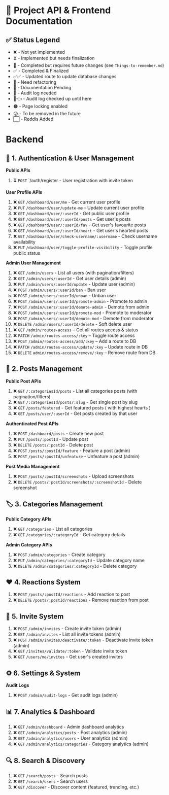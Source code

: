 # 🚀 Project API & Frontend Documentation  

## ✅ Status Legend
- ❌    - Not yet implemented  
- ⏳    - Implemented but needs finalization  
- 🌱    - Completed but requires future changes (see `Things-to-remember.md`)  
- ✅    - Completed & Finalized 
- ✅✅  - Updated route to update database changes
- 🔄    - Need refactoring
- 📃    - Documentation Pending
- 🔴    - Audit log needed
- 🔴👈  - Audit log checked up until here
- 🟠    - Page locking enabled
- 😖    - To be removed in the future
- ⬜    - Reddis Added


# Backend

## 🔑 1. Authentication & User Management

**Public APIs**
1. ⏳ `POST` `/auth/register - User registration with invite token

**User Profile APIs**
1. ❌ `GET` `/dashboard/user/me` - Get current user profile
2. ❌ `PUT` `/dashboard/user/update-me` - Update current user profile
3. ❌ `GET` `/dashboard/user/:userId` - Get public user profile
4. ❌ `GET` `/dashboard/user/:userId/posts` - Get user's posts
5. ❌ `GET` `/dashboard/user/:userId/fav` - Get user's favourite posts
6. ❌ `GET` `/dashboard/user/:userId/heart` - Get user's hearted posts
7. ❌ `GET` `/dashboard/user/check-username/:username` - Check username availability
8. ❌ `PUT` `/dashboard/user/toggle-profile-visibility` - Toggle profile public status

**Admin User Management**
1. ❌ `GET` `/admin/users` - List all users (with pagination/filters)
2. ❌ `GET` `/admin/users/:userId` - Get user details (admin)
3. ❌ `PUT` `/admin/users/:userId/update` - Update user (admin)
4. ❌ `POST` `/admin/users/:userId/ban` - Ban user
5. ❌ `POST` `/admin/users/:userId/unban` - Unban user
6. ❌ `POST` `/admin/users/:userId/promote-admin` - Promote to admin
7. ❌ `POST` `/admin/users/:userId/demote-admin` - Demote from admin
8. ❌ `POST` `/admin/users/:userId/promote-mod` - Promote to moderator
9. ❌ `POST` `/admin/users/:userId/demote-mod` - Demote from moderator
10. ❌ `DELETE` `/admin/users/:userId/delete` - Soft delete user
11. ❌ `GET` `/admin/routes-access` – Get all routes access & status  
12. ❌ `PATCH` `/admin/routes-access/:key` – Toggle route access
13. ❌ `POST` `/admin/routes-access/add/:key` – Add a route to DB
14. ❌ `PATCH` `/admin/routes-access/update/:key` – Update route in DB
15. ❌ `DELETE` `admin/routes-access/remove/:key` – Remove route from DB

## 📝 2. Posts Management

**Public Post APIs**
1. ❌ `GET` `/:categoriesId/posts` - List all categories posts (with pagination/filters)
2. ❌ `GET` `/:categoriesId/posts/:slug` - Get single post by slug
3. ❌ `GET` `/posts/featured` - Get featured posts ( with highest hearts )
4. ❌ `GET` `/posts/user/:userId` - Get posts created by that user

**Authenticated Post APIs**
1. ❌ `POST` `/dashboard/posts` - Create new post
2. ❌ `PUT` `/posts/:postId` - Update post
3. ❌ `DELETE` `/posts/:postId` - Delete post
4. ❌ `POST` `/posts/:postId/feature` - Feature a post (admin)
5. ❌ `POST` `/posts/:postId/unfeature` - Unfeature a post (admin)

**Post Media Management**
1. ❌ `POST` `/posts/:postId/screenshots` - Upload screenshots
2. ❌ `DELETE` `/posts/:postId/screenshots/:screenshotId` - Delete screenshot

## 🏷️ 3. Categories Management

**Public Category APIs**
1. ❌ `GET` `/categories` - List all categories
2. ❌ `GET` `/categories/:categoryId` - Get category details

**Admin Category APIs**
1. ❌ `POST` `/admin/categories` - Create category
2. ❌ `PUT` `/admin/categories/:categoryId` - Update category name
3. ❌ `DELETE` `/admin/categories/:categoryId` - Delete category

## ❤️ 4. Reactions System

1. ❌ `POST` `/posts/:postId/reactions` - Add reaction to post
2. ❌ `DELETE` `/posts/:postId/reactions` - Remove reaction from post

## 🔐 5. Invite System

1. ❌ `POST` `/admin/invites` - Create invite token (admin)
2. ❌ `GET` `/admin/invites` - List all invite tokens (admin)
3. ❌ `POST` `/admin/invites/deactivate/:token` - Deactivate invite token (admin)
4. ❌ `GET` `/invites/validate/:token` - Validate invite token
5. ❌ `GET` `/users/me/invites` - Get user's created invites

## ⚙️ 6. Settings & System

**Audit Logs**
1. ❌ `POST` `/admin/audit-logs` - Get audit logs (admin)

## 📊 7. Analytics & Dashboard
1. ❌ `GET` `/admin/dashboard` - Admin dashboard analytics
2. ❌ `GET` `/admin/analytics/posts` - Post analytics (admin)
3. ❌ `GET` `/admin/analytics/users` - User analytics (admin)
4. ❌ `GET` `/admin/analytics/categories` - Category analytics (admin)

## 🔍 8. Search & Discovery
1. ❌ `GET` `/search/posts` - Search posts
2. ❌ `GET` `/search/users` - Search users
3. ❌ `GET` `/discover` - Discover content (featured, trending, etc.)